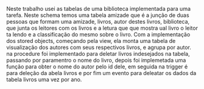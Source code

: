 Neste trabalho usei as tabelas de uma biblioteca implementada para uma tarefa. Neste schema temos uma tabela amizade que é a junção de duas pessoas que formam uma amizade, livros, autor destes livros, biblioteca, que junta os leitores com os livros e a letura que que mostra ual livro o leitor ta lendo e a classificação do mesmo sobre o livro. Com a implementação dos stored objects, começando pela view, ela monta uma tabela de visualização dos autores com seus respectivos livros, e agrupa por autor. na procedure foi implementado para deletar livros indesejados na tabela, passando por paramentro o nome do livro, depois foi implemetada uma função para obter o nome do autor pelo id dele, em seguida na trigger é para deleção da abela livros e por fim um evento para deleatar os dados da tabela livros uma vez por ano.
